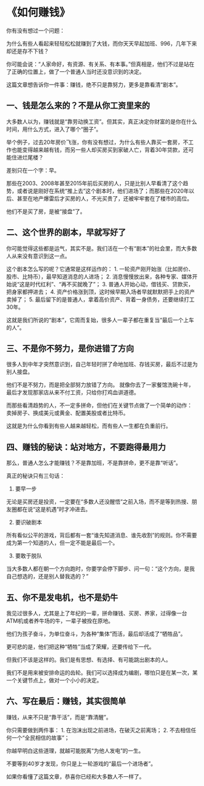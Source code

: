 # 《如何赚钱》

你有没有想过一个问题：

为什么有些人看起来轻轻松松就赚到了大钱，而你天天早起加班、996，几年下来却还是存不下钱？

你可能会说：“人家命好，有资源、有关系、有本事。”但真相是，他们不过是站在了正确的位置上，做了一个普通人当时还没意识到的决定。

这篇文章想告诉你一件事：赚钱，绝不只是靠努力，更多是靠看清“剧本”。

## 一、钱是怎么来的？不是从你工资里来的

大多数人以为，赚钱就是“靠劳动换工资”。但其实，真正决定你财富的是你在什么时间，用什么方式，进入了哪个“圈子”。

举个例子，过去20年房价飞涨，你有没有想过，为什么有些人靠买一套房，不工作也能变得越来越有钱，而另一些人却买房买到家破人亡，背着30年贷款，还可能住进烂尾楼？

差别只在一个字：早。

那些在2003、2008年甚至2015年前后买房的人，只是比别人早看清了这个趋势，或者说是刚好在系统“推上去”这个剧本时，他们进场了；而那些在2020年以后、甚至在地产爆雷后才买房的人，不光买贵了，还被牢牢套在了楼市的高位。

他们不是买了房，是被“接盘”了。

## 二、这个世界的剧本，早就写好了

你可能觉得这些都是运气，其实不是。我们活在一个有“剧本”的社会里，而大多数人从来没有意识到这一点。

这个剧本怎么写的呢？它通常是这样运作的：
	1.	一轮资产刚开始涨（比如房价、股市、比特币），最早知道消息的人进场；
	2.	消息慢慢放出来，各种专家、媒体开始说“这是时代红利”、“再不买就晚了”；
	3.	普通人开始心动，借钱买、贷款买，把身家都押进去；
	4.	资产价格涨到顶，这时候早期入场者早就默默把手上的资产卖掉了；
	5.	最后留下的是普通人，拿着高价资产、背着一身债务，还要继续打工30年。

这就是我们所说的“剧本”，它周而复始，很多人一辈子都在重复当“最后一个上车的人”。

## 三、不是你不努力，是你进错了方向

很多人到中年才突然意识到，自己年轻时拼了命地加班、存钱买房，最后不过是为别人接盘。

他们不是不努力，而是把全部努力放错了方向。
就像你去了一家餐馆洗碗十年，最后才发现那家店从来不付工资，只给你打鸡血讲道德。

而那些看清趋势的人，不一定多拼命，但他们在关键节点做了一个简单的动作：
卖掉房子、换成美元或黄金、配置美股或者比特币。

这就是为什么你看到有些人越来越轻松，而有些人一生都在负重前行。

## 四、赚钱的秘诀：站对地方，不要跑得最用力

那么，普通人怎么才能赚钱？不是靠加班，不是靠拼命，更不是靠“听话”。

真正的秘诀只有三句话：

1. 要早一步

无论是买房还是投资，一定要在“多数人还没醒悟”之前入场，而不是等到热搜、朋友圈都在说“这是机遇”时才冲进去。

2. 要识破剧本

所有看似公平的游戏，背后都有一套“谁先知道消息、谁先收割”的规则。你不需要成为第一个知道的人，但一定不能是最后一个。

3. 要敢于脱队

当大多数人都在朝一个方向跑时，你要学会停下脚步、问一句：“这个方向，是我自己想选的，还是别人替我选的？”

## 五、你不是发电机，也不是奶牛

我见过很多人，尤其是上了年纪的一辈，拼命赚钱、买房、养家，过得像一台ATM机或者养牛场的牛，一辈子被拴在原地。

他们为孩子奋斗，为单位奋斗，为各种“集体”而活，最后却活成了“牺牲品”。

更可悲的是，他们把这种“牺牲”当成了荣耀，还要传给下一代。

但我们不该是这样的。我们是有思想、有选择、有可能跳出剧本的人。

我们不是用来被安排命运的齿轮。我们可以选择成为编剧，哪怕只是在某一次，某一个关键节点上，做对一个小小的决定。

## 六、写在最后：赚钱，其实很简单

赚钱，从来不只是“靠干活”，而是“靠清醒”。

你只需要做到两件事：
	1.	在泡沫出现之前进场，在破灭之前离场；
	2.	不去相信任何一个“全民相信的故事”；

你越早明白这些道理，就越可能脱离“为他人发电”的一生。

不要等到40岁才发现，你只是上一轮游戏的“最后一个进场者”。

如果你看懂了这篇文章，恭喜你已经和大多数人不一样了。
